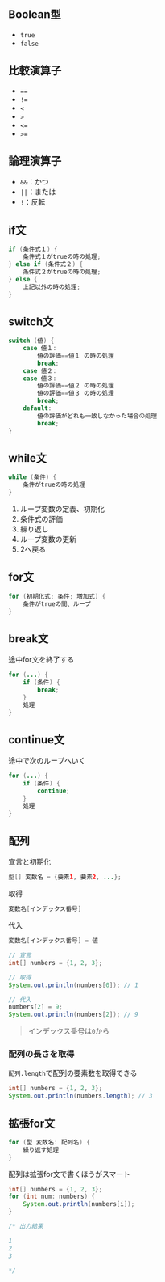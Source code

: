 
## Boolean型

- `true`
- `false`

## 比較演算子

- `==`
- `!=`
- `<`
- `>`
- `<=`
- `>=`

## 論理演算子

- `&&`：かつ
- `||`：または
- `!`：反転

## if文

```java
if (条件式１) {
    条件式１がtrueの時の処理;
} else if (条件式２) {
    条件式２がtrueの時の処理;
} else {
    上記以外の時の処理;
}
```

## switch文

```java
switch (値) {
    case 値１:
        値の評価==値１ の時の処理
        break;
    case 値２:
    case 値３:
        値の評価==値２ の時の処理
        値の評価==値３ の時の処理
        break;
    default:
        値の評価がどれも一致しなかった場合の処理
        break;
}
```

## while文

```java
while (条件) {
    条件がtrueの時の処理
}
```

1. ループ変数の定義、初期化
2. 条件式の評価
3. 繰り返し
4. ループ変数の更新
5. 2へ戻る

## for文

```java
for (初期化式; 条件; 増加式) {
    条件がtrueの間、ループ
}
```

## break文

途中for文を終了する

```java
for (...) {
    if (条件) {
        break;
    }
    処理
}
```

## continue文

途中で次のループへいく

```java
for (...) {
    if (条件) {
        continue;
    }
    処理
}
```

## 配列

宣言と初期化

```java
型[] 変数名 = {要素1, 要素2, ...};
```

取得

```java
変数名[インデックス番号]
```

代入

```java
変数名[インデックス番号] = 値
```

```java
// 宣言
int[] numbers = {1, 2, 3};

// 取得
System.out.println(numbers[0]); // 1

// 代入
numbers[2] = 9;
System.out.println(numbers[2]); // 9
```

> インデックス番号は`0`から

### 配列の長さを取得

`配列.length`で配列の要素数を取得できる

```java
int[] numbers = {1, 2, 3};
System.out.println(numbers.length); // 3
```

## 拡張for文

```java
for (型 変数名: 配列名) {
    繰り返す処理
}
```

配列は拡張for文で書くほうがスマート

```java
int[] numbers = {1, 2, 3};
for (int num: numbers) {
    System.out.println(numbers[i]);
}

/* 出力結果

1
2
3

*/
```
